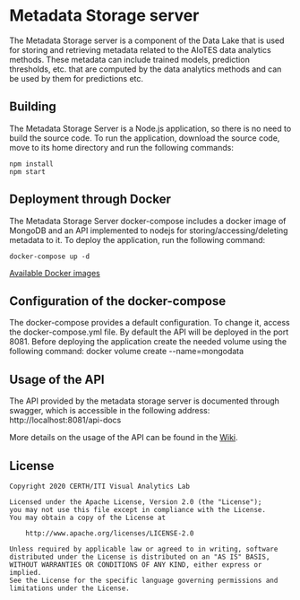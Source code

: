 # Metadata Storage server
The Metadata Storage server is a component of the Data Lake that is used for storing and retrieving metadata related to the AIoTES data analytics methods. These metadata can include trained models, prediction thresholds, etc. that are computed by the data analytics methods and can be used by them for predictions etc.

## Building
The Metadata Storage Server is a Node.js application, so there is no need to build the source code. To run the application, download the source code, move to its home directory and run the following commands:

```
npm install
npm start
```

## Deployment through Docker
The Metadata Storage Server docker-compose includes a docker image of MongoDB and an API implemented to nodejs for storing/accessing/deleting metadata to it. To deploy the application, run the following command:

```
docker-compose up -d
```


[Available Docker images](https://hub.docker.com/r/aiotesdocker/datalayer-datalake-metadatastorageserver)


## Configuration of the docker-compose
The docker-compose provides a default configuration. To change it, access the docker-compose.yml file. By default the API will be deployed in the port 8081. Before deploying the application create the needed volume using the following command: docker volume create --name=mongodata


## Usage of the API
The API provided by the metadata storage server is documented through swagger, which is accessible in the following address: http://localhost:8081/api-docs

More details on the usage of the API can be found in the [Wiki]().


## License

```
Copyright 2020 CERTH/ITI Visual Analytics Lab

Licensed under the Apache License, Version 2.0 (the "License");
you may not use this file except in compliance with the License.
You may obtain a copy of the License at

    http://www.apache.org/licenses/LICENSE-2.0

Unless required by applicable law or agreed to in writing, software
distributed under the License is distributed on an "AS IS" BASIS,
WITHOUT WARRANTIES OR CONDITIONS OF ANY KIND, either express or implied.
See the License for the specific language governing permissions and
limitations under the License.
```
